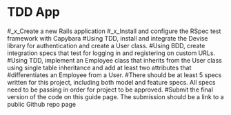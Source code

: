 # TDD App
#_x_Create a new Rails application
#_x_Install and configure the RSpec test framework with Capybara
#Using TDD, install and integrate the Devise library for authentication and create a User class.
#Using BDD, create integration specs that test for logging in and registering on custom URLs.
#Using TDD, implement an Employee class that inherits from the User class using single table inheritance and add at least two attributes that #differentiates an Employee from a User.
#There should be at least 5 specs written for this project, including both model and feature specs. All specs need to be passing in order for project to be approved.
#Submit the final version of the code on this guide page. The submission should be a link to a public Github repo page
